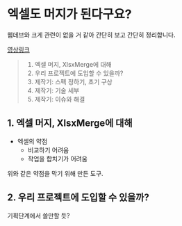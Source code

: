 # 엑셀도 머지가 된다구요?

웹데브와 크게 관련이 없을 거 같아 간단히 보고 간단히 정리합니다.

[영상링크](https://www.youtube.com/watch?v=dkH3ZLhQ058)

> 1. 엑셀 머지, XlsxMerge에 대해
> 2. 우리 프로젝트에 도입할 수 있을까?
> 3. 제작기: 스펙 정하기, 초기 구상
> 4. 제작기: 기술 세부
> 5. 제작기: 이슈와 해결

## 1. 엑셀 머지, XlsxMerge에 대해

- 엑셀의 약점
  - 비교하기 어려움
  - 작업을 합치기가 어려움

위와 같은 약점을 막기 위해 만든 도구.

## 2. 우리 프로젝트에 도입할 수 있을까?

기획단계에서 쓸만할 듯?

